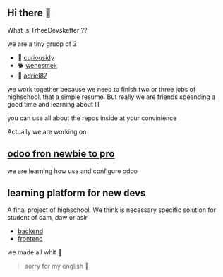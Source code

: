 ## Hi there 👋

What is TrheeDevsketter ??

we are a tiny gruop of 3 

- 🐥 [curiousidy](https://github.com/curiousidy)
- 🐕 [wenesmek](https://github.com/wenesmek)
- 🦎 [adriel87](https://github.com/adriel87)

we work together because we need to finish two or three jobs of highschool, that a simple resume. But really we are friends speending a good time and learning about IT

you can use all about the repos inside at your convinience

Actually we are working on 

## [odoo fron newbie to pro](https://github.com/theTrheeDevsketter/odoo-from-newbie-to-pro)
we are learning how use and configure odoo

## learning platform for new devs
A final project of highschool. We think is necessary specific solution for student of dam, daw or asir
- [backend](https://github.com/theTrheeDevsketter/study-platform-backend)
- [frontend](https://github.com/theTrheeDevsketter/study-platform-front)


we made all whit 💜 

> sorry for my english 🦎
